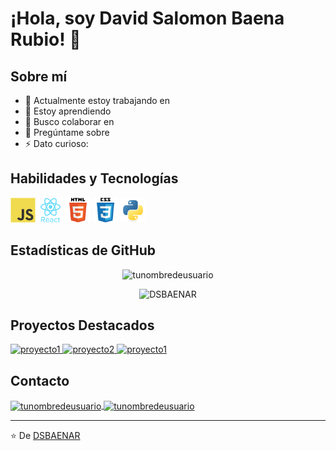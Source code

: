 # ¡Hola, soy David Salomon Baena Rubio! 👋

## Sobre mí
- 🔭 Actualmente estoy trabajando en
- 🌱 Estoy aprendiendo 
- 👯 Busco colaborar en 
- 💬 Pregúntame sobre 
- ⚡ Dato curioso: 

## Habilidades y Tecnologías
<p align="left">
  <img src="https://raw.githubusercontent.com/devicons/devicon/master/icons/javascript/javascript-original.svg" alt="javascript" width="40" height="40"/>
  <img src="https://raw.githubusercontent.com/devicons/devicon/master/icons/react/react-original-wordmark.svg" alt="react" width="40" height="40"/>
  <img src="https://raw.githubusercontent.com/devicons/devicon/master/icons/html5/html5-original-wordmark.svg" alt="html5" width="40" height="40"/>
  <img src="https://raw.githubusercontent.com/devicons/devicon/master/icons/css3/css3-original-wordmark.svg" alt="css3" width="40" height="40"/>
  <img src="https://raw.githubusercontent.com/devicons/devicon/master/icons/python/python-original.svg" alt="python" width="40" height="40"/>
  <!-- Añade más iconos según tus habilidades -->
</p>

## Estadísticas de GitHub
<p align="center">
  <img src="https://github-readme-stats.vercel.app/api?username=DSBAENAR&show_icons=true&locale=es" alt="tunombredeusuario" />
</p>

<p align="center">
  <img src="https://github-readme-streak-stats.herokuapp.com/?user=DSBAENAR&locale=es" alt="DSBAENAR" />
</p>

## Proyectos Destacados
<p align="left">
  <a href="https://github.com/tunombredeusuario/proyecto1">
    <img src="https://github-readme-stats.vercel.app/api/pin/?username=DSBAENAR&repo=PlantsvsZombies" alt="proyecto1" />
  </a>
  <a href="https://github.com/tunombredeusuario/proyecto2">
    <img src="https://github-readme-stats.vercel.app/api/pin/?username=DSBAENAR&repo=Gestion-Turnos-ECIBienestar" alt="proyecto2" />
  </a>
  <a href="https://github.com/Ttowers-09/API_RESERVALABS_BACKEND.git">
    <img src="https://github-readme-stats.vercel.app/api/pin/?username=Ttowers-09&repo=API_RESERVALABS_BACKEND" alt="proyecto1" />
  </a>
</p>

## Contacto
<p align="left">
  <a href="https://linkedin.com/in/tunombredeusuario" target="blank">
    <img align="center" src="https://raw.githubusercontent.com/rahuldkjain/github-profile-readme-generator/master/src/images/icons/Social/linked-in-alt.svg" alt="tunombredeusuario" height="30" width="40" />
  </a>
  <a href="https://twitter.com/tunombredeusuario" target="blank">
    <img align="center" src="https://raw.githubusercontent.com/rahuldkjain/github-profile-readme-generator/master/src/images/icons/Social/twitter.svg" alt="tunombredeusuario" height="30" width="40" />
  </a>
  <!-- Añade más redes sociales según necesites -->
</p>

---

⭐️ De [DSBAENAR](https://github.com/DSBAENAR)


